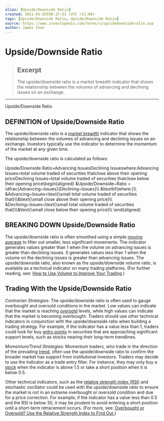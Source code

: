 ```yaml
---
alias: [Upside/Downside Ratio]
created: 2021-03-03T00:27:53 (UTC +11:00)
tags: [Upside/Downside Ratio, Upside/Downside Ratio]
source: https://www.investopedia.com/terms/u/upsidedownsideratio.asp
author: James Chen
---
```


# Upside/Downside Ratio

> ## Excerpt
> The upside/downside ratio is a market breadth indicator that shows the relationship between the volumes of advancing and declining issues on an exchange.

---

Upside/Downside Ratio
## DEFINITION of Upside/Downside Ratio

The upside/downside ratio is a [market breadth](https://www.investopedia.com/terms/m/market_breadth.asp) indicator that shows the relationship between the volumes of advancing and declining issues on an exchange. Investors typically use the indicator to determine the momentum of the market at any given time.

The upside/downside ratio is calculated as follows:

Upside/Downside Ratio\=Advancing IssuesDeclining Issueswhere:Advancing Issues\=total volume traded of securities thatclose above their opening priceDeclining Issues\=total volume traded of securities thatclose below their opening price\\begin{aligned} &Upside/Downside~Ratio = \\dfrac{Advancing~Issues}{Declining~Issues}\\\\ &\\textbf{where:}\\\\ &Advancing~Issues=\\text{\\small total volume traded of securities that}\\\\&\\text{\\small close above their opening price}\\\\ &Declining~Issues=\\text{\\small total volume traded of securities that}\\\\&\\text{\\small close below their opening price}\\\\ \\end{aligned}

## BREAKING DOWN Upside/Downside Ratio

The upside/downside ratio is often smoothed using a simple [moving average](https://www.investopedia.com/terms/m/movingaverage.asp) to filter out smaller, less significant movements. The indicator generates values greater than 1 when the volume on advancing issues is greater than declining issues. It generates values less than 1 when the volume on the declining issues is greater than advancing issues. The upside/downside ratio, also known as the upside/downside volume ratio, is available as a technical indicator on many trading platforms. (For further reading, see: [How to Use Volume to Improve Your Trading](https://www.investopedia.com/articles/technical/02/010702.asp).)

## Trading With the Upside/Downside Ratio

_Contrarian Strategies:_ The upside/downside ratio is often used to gauge overbought and oversold conditions in the market. Low values can indicate that the market is reaching [oversold](https://www.investopedia.com/terms/o/oversold.asp) levels, while high values can indicate that the market is becoming overbought. Traders should use other technical indicators in conjunction with the upside/downside ratio when building a trading strategy. For example, if the indicator has a value less than 1, traders could look for buy [entry points](https://www.investopedia.com/terms/e/entry-point.asp) in securities that are approaching significant support levels, such as stocks nearing their long-term trendlines.

_Momentum/Trend Strategies:_ Momentum traders, who trade in the direction of the prevailing [trend](https://www.investopedia.com/terms/t/trend.asp), often use the upside/downside ratio to confirm the broader market has support from institutional investors. Traders may decide to use the indicator as a trade entry filter. For instance, they may only buy a [stock](https://www.investopedia.com/terms/s/stock.asp) when the indicator is above 1.5 or take a short position when it is below 0.5.

Other technical indicators, such as the [relative strength index (RSI)](https://www.investopedia.com/terms/r/rsi.asp) and stochastic oscillator could be used with the upside/downside ratio to ensure the market is not in an extreme overbought or oversold condition and due for a price correction. For example, if the indicator has a value less than 0.5 and the RSI is below 30, it may be prudent to avoid entering a short position until a short-term retracement occurs. (For more, see: [Overbought or Oversold? Use the Relative Strength Index to Find Out.](https://www.investopedia.com/articles/active-trading/042114/overbought-or-oversold-use-relative-strength-index-find-out.asp))
